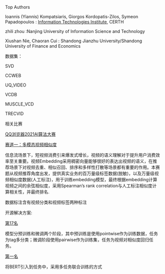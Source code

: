 Top Authors

Ioannis (Yiannis) Kompatsiaris, Giorgos Kordopatis-Zilos, Symeon Papadopoulos : [Information Technologies Institute](https://scholar.google.com/citations?view_op=view_org&hl=zh-CN&org=15565238550923390865), CERTH

zhili zhou :Nanjing University of Information Science and Technology

Xiushan Nie, Chaoran Cui : Shandong Jianzhu University/Shandong University of Finance and Economics



数据集：

SVD

CCWEB

UQ_VIDEO

VCDB

MUSCLE_VCD

TRECVID



相关比赛

[QQ浏览器2021AI算法大赛](https://algo.browser.qq.com/)

[赛道一：多模态视频相似度](https://docs.qq.com/doc/p/d57b07f2177d0359c2d15fb0537fa03faf1df032?dver=2.1.27147307)

信息流场景下，短视频消费引来爆发式增长，视频的语义理解对于提升用户消费效率至关重要。视频Embedding采用稠密向量能够很好的表达出视频的语义，在推荐场景下对视频去重、相似召回、排序和多样性打散等场景都有重要的作用。本赛题从视频推荐角度出发，提供真实业务的百万量级标签数据(脱敏)，以及万量级视频相似度数据(人工标注)，用于训练embedding模型，最终根据embedding计算视频之间的余弦相似度，采用Spearman’s rank correlation与人工标注相似度计算相关性，并最终排名.

数据标注含有视频分类和视频标签两种标注

开源解决方案:

[第17名](https://github.com/chenjiashuo123/AIAC-2021-Task1-Rank17)

模型分预训练和微调两个阶段，其中预训练是使用pointwise作为训练数据，任务为tag多分类；微调阶段使用pairwise作为训练集，任务为视频对相似度回归任务。

[第一名](https://github.com/zr2021/2021_QQ_AIAC_Tack1_1st)

将BERT引入到任务中，采用多任务联合训练的方式
